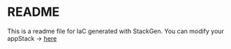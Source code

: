 # README
This is a readme file for IaC generated with StackGen.
You can modify your appStack -> [here](http://main.dev.stackgen.com/appstacks/14634d50-db92-4553-b798-7dc2d66de7dd)
